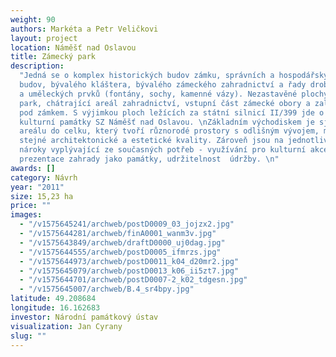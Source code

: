 ```yaml
---
weight: 90
authors: Markéta a Petr Veličkovi
layout: project
location: Náměšť nad Oslavou
title: Zámecký park
description:
  "Jedná se o komplex historických budov zámku, správních a hospodářských
  budov, bývalého kláštera, bývalého zámeckého zahradnictví a řady drobných staveb
  a uměleckých prvků (fontány, sochy, kamenné vázy). Nezastavěné plochy tvoří zámecký
  park, chátrající areál zahradnictví, vstupní část zámecké obory a zalesněný svah
  pod zámkem. S výjimkou ploch ležících za státní silnicí II/399 jde o areál národní
  kulturní památky SZ Náměšť nad Oslavou. \nZákladním východiskem je sjednocení celého
  areálu do celku, který tvoří různorodé prostory s odlišným vývojem, mající však
  stejné architektonické a estetické kvality. Zároveň jsou na jednotlivé celky kladeny
  nároky vyplývající ze současných potřeb - využívání pro kulturní akce a výstavy,
  prezentace zahrady jako památky, udržitelnost  údržby. \n"
awards: []
category: Návrh
year: "2011"
size: 15,23 ha
price: ""
images:
  - "/v1575645241/archweb/postD0009_03_jojzx2.jpg"
  - "/v1575644281/archweb/finA0001_wanm3v.jpg"
  - "/v1575643849/archweb/draftD0000_uj0dag.jpg"
  - "/v1575644555/archweb/postD0005_ifmrzs.jpg"
  - "/v1575644973/archweb/postD0011_k04_d20mr2.jpg"
  - "/v1575645079/archweb/postD0013_k06_ii5zt7.jpg"
  - "/v1575644701/archweb/postD0007-2_k02_tdgesn.jpg"
  - "/v1575645007/archweb/B.4_sr4bpy.jpg"
latitude: 49.208684
longitude: 16.162683
investor: Národní památkový ústav
visualization: Jan Cyrany
slug: ""
---
```

